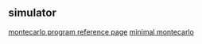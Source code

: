 ## simulator

[montecarlo program reference page](https://omlc.org/classroom/ece532/class4/index.html)
[minimal montecarlo](https://omlc.org/classroom/ece532/class4/trmc/trmc.c)
